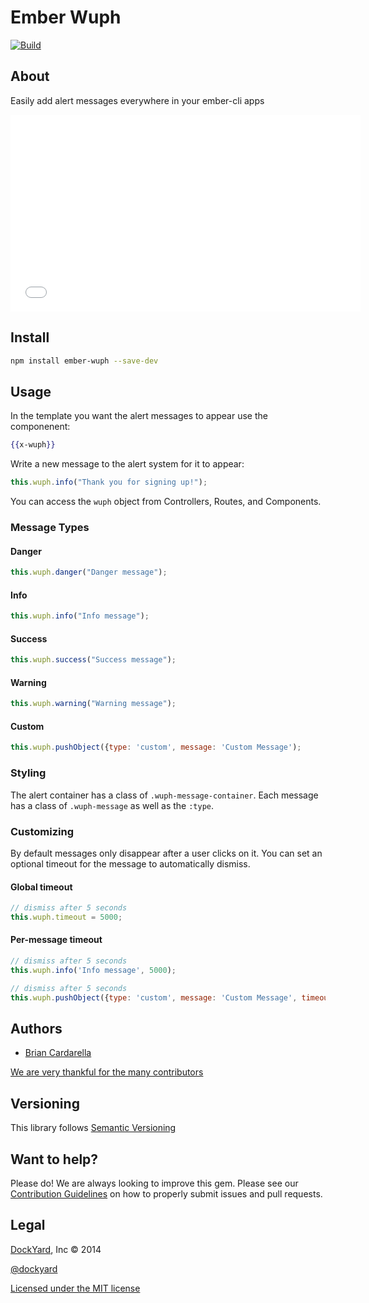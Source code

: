 # Ember Wuph

[![Build](https://travis-ci.org/dockyard/ember-wuph.svg?branch=master)](https://travis-ci.org/dockyard/ember-wuph)

## About ##

Easily add alert messages everywhere in your ember-cli apps

<iframe width="560" height="315"
src="//www.youtube.com/embed/ytc9-wGCHW0" frameborder="0"
allowfullscreen></iframe>

## Install ##

```bash
npm install ember-wuph --save-dev
```

## Usage ##

In the template you want the alert messages to appear use the
componenent:

```handlebars
{{x-wuph}}
```

Write a new message to the alert system for it to appear:

```js
this.wuph.info("Thank you for signing up!");
```

You can access the `wuph` object from Controllers, Routes, and
Components.

### Message Types ###

#### Danger ####

```js
this.wuph.danger("Danger message");
```

#### Info ####

```js
this.wuph.info("Info message");
```

#### Success ####

```js
this.wuph.success("Success message");
```

#### Warning ####

```js
this.wuph.warning("Warning message");
```

#### Custom ####

```js
this.wuph.pushObject({type: 'custom', message: 'Custom Message');
```

### Styling ###

The alert container has a class of `.wuph-message-container`. Each
message has a class of `.wuph-message` as well as the `:type`.

### Customizing ###

By default messages only disappear after a user clicks on it. You can
set an optional timeout for the message to automatically dismiss.


#### Global timeout ####

```js
// dismiss after 5 seconds
this.wuph.timeout = 5000;
```

#### Per-message timeout ####

```js
// dismiss after 5 seconds
this.wuph.info('Info message', 5000);
```

```js
// dismiss after 5 seconds
this.wuph.pushObject({type: 'custom', message: 'Custom Message', timeout: 5000});
```

## Authors ##

* [Brian Cardarella](http://twitter.com/bcardarella)

[We are very thankful for the many contributors](https://github.com/dockyard/ember-cli-async-button/graphs/contributors)

## Versioning ##

This library follows [Semantic Versioning](http://semver.org)

## Want to help? ##

Please do! We are always looking to improve this gem. Please see our
[Contribution Guidelines](https://github.com/dockyard/ember-cli-async-button/blob/master/CONTRIBUTING.md)
on how to properly submit issues and pull requests.

## Legal ##

[DockYard](http://dockyard.com), Inc &copy; 2014

[@dockyard](http://twitter.com/dockyard)

[Licensed under the MIT license](http://www.opensource.org/licenses/mit-license.php)
